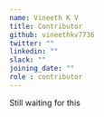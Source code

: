 ```yaml
---
name: Vineeth K V
title: Contributor
github: vineethkv7736
twitter: ""
linkedin: ""
slack: ""
joining_date: ""
role : contributor
---
```


Still waiting for this
